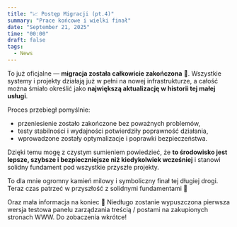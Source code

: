 ```yaml
---
title: "📈 Postęp Migracji (pt.4)"
summary: "Prace końcowe i wielki finał"
date: "September 21, 2025"
time: "00:00"
draft: false
tags:
  - News
---
```


To już oficjalne — **migracja została całkowicie zakończona** 🎉. Wszystkie systemy i projekty działają już w pełni na nowej infrastrukturze, a całość można śmiało określić jako **największą aktualizację w historii tej małej usługi**.  

Proces przebiegł pomyślnie:  
- przeniesienie zostało zakończone bez poważnych problemów,  
- testy stabilności i wydajności potwierdziły poprawność działania,  
- wprowadzone zostały optymalizacje i poprawki bezpieczeństwa.  

Dzięki temu mogę z czystym sumieniem powiedzieć, że **to środowisko jest lepsze, szybsze i bezpieczniejsze niż kiedykolwiek wcześniej** i stanowi solidny fundament pod wszystkie przyszłe projekty.  

To dla mnie ogromny kamień milowy i symboliczny finał tej długiej drogi. Teraz czas patrzeć w przyszłość z solidnymi fundamentami 🚀  

Oraz mała informacja na koniec 💫
Niedługo zostanie wypuszczona pierwsza wersja testowa panelu zarządzania treścią / postami na zakupionych stronach WWW.
Do zobaczenia wkrótce! 
